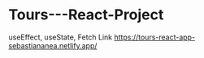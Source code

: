 # Tours---React-Project
useEffect, useState, Fetch
Link https://tours-react-app-sebastiananea.netlify.app/
